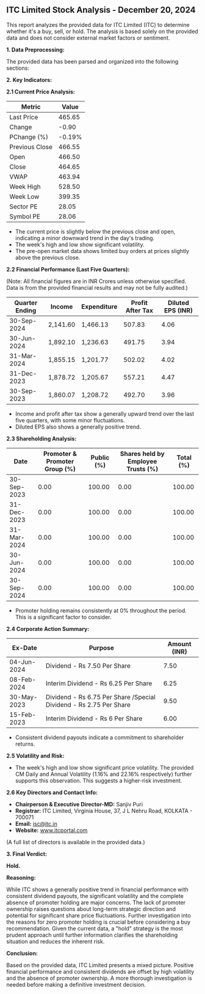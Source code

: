 ## ITC Limited Stock Analysis - December 20, 2024

This report analyzes the provided data for ITC Limited (ITC) to determine whether it's a buy, sell, or hold.  The analysis is based solely on the provided data and does not consider external market factors or sentiment.

**1. Data Preprocessing:**

The provided data has been parsed and organized into the following sections:

**2. Key Indicators:**

**2.1 Current Price Analysis:**

| Metric             | Value     |
|----------------------|-----------|
| Last Price          | 465.65    |
| Change              | -0.90     |
| PChange (%)         | -0.19%    |
| Previous Close      | 466.55    |
| Open                | 466.50    |
| Close               | 464.65    |
| VWAP                | 463.94    |
| Week High           | 528.50    |
| Week Low            | 399.35    |
| Sector PE           | 28.05     |
| Symbol PE           | 28.06     |


* The current price is slightly below the previous close and open, indicating a minor downward trend in the day's trading.
* The week's high and low show significant volatility.
* The pre-open market data shows limited buy orders at prices slightly above the previous close.


**2.2 Financial Performance (Last Five Quarters):**

(Note:  All financial figures are in INR Crores unless otherwise specified.  Data is from the provided financial results and may not be fully audited.)

| Quarter Ending     | Income      | Expenditure | Profit After Tax | Diluted EPS (INR) |
|----------------------|-------------|-------------|-------------------|--------------------|
| 30-Sep-2024         | 2,141.60    | 1,466.13    | 507.83           | 4.06               |
| 30-Jun-2024         | 1,892.10    | 1,236.63    | 491.75           | 3.94               |
| 31-Mar-2024         | 1,855.15    | 1,201.77    | 502.02           | 4.02               |
| 31-Dec-2023         | 1,878.72    | 1,205.67    | 557.21           | 4.47               |
| 30-Sep-2023         | 1,860.07    | 1,208.72    | 492.70           | 3.96               |

* Income and profit after tax show a generally upward trend over the last five quarters, with some minor fluctuations.
* Diluted EPS also shows a generally positive trend.


**2.3 Shareholding Analysis:**

| Date       | Promoter & Promoter Group (%) | Public (%) | Shares held by Employee Trusts (%) | Total (%) |
|------------|-----------------------------|------------|---------------------------------|-----------|
| 30-Sep-2023 | 0.00                         | 100.00     | 0.00                             | 100.00    |
| 31-Dec-2023 | 0.00                         | 100.00     | 0.00                             | 100.00    |
| 31-Mar-2024 | 0.00                         | 100.00     | 0.00                             | 100.00    |
| 30-Jun-2024 | 0.00                         | 100.00     | 0.00                             | 100.00    |
| 30-Sep-2024 | 0.00                         | 100.00     | 0.00                             | 100.00    |

* Promoter holding remains consistently at 0% throughout the period.  This is a significant factor to consider.


**2.4 Corporate Action Summary:**

| Ex-Date     | Purpose                                      | Amount (INR) |
|-------------|----------------------------------------------|---------------|
| 04-Jun-2024 | Dividend - Rs 7.50 Per Share                 | 7.50          |
| 08-Feb-2024 | Interim Dividend - Rs 6.25 Per Share          | 6.25          |
| 30-May-2023 | Dividend - Rs 6.75 Per Share /Special Dividend - Rs 2.75 Per Share | 9.50          |
| 15-Feb-2023 | Interim Dividend - Rs 6 Per Share             | 6.00          |


* Consistent dividend payouts indicate a commitment to shareholder returns.


**2.5 Volatility and Risk:**

* The week's high and low show significant price volatility.  The provided CM Daily and Annual Volatility (1.16% and 22.16% respectively) further supports this observation.  This suggests a higher-risk investment.


**2.6 Key Directors and Contact Info:**

* **Chairperson & Executive Director-MD:** Sanjiv Puri
* **Registrar:**  ITC Limited, Virginia House, 37, J L Nehru Road, KOLKATA - 700071
* **Email:** isc@itc.in
* **Website:** www.itcportal.com

(A full list of directors is available in the provided data.)


**3. Final Verdict:**

**Hold.**

**Reasoning:**

While ITC shows a generally positive trend in financial performance with consistent dividend payouts, the significant volatility and the complete absence of promoter holding are major concerns.  The lack of promoter ownership raises questions about long-term strategic direction and potential for significant share price fluctuations.  Further investigation into the reasons for zero promoter holding is crucial before considering a buy recommendation.  Given the current data, a "hold" strategy is the most prudent approach until further information clarifies the shareholding situation and reduces the inherent risk.

**Conclusion:**

Based on the provided data, ITC Limited presents a mixed picture.  Positive financial performance and consistent dividends are offset by high volatility and the absence of promoter ownership.  A more thorough investigation is needed before making a definitive investment decision.
